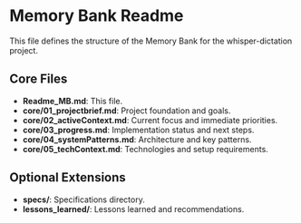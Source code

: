 # Memory Bank Readme

This file defines the structure of the Memory Bank for the whisper-dictation project.

## Core Files

- **Readme_MB.md**: This file.
- **core/01_projectbrief.md**: Project foundation and goals.
- **core/02_activeContext.md**: Current focus and immediate priorities.
- **core/03_progress.md**: Implementation status and next steps.
- **core/04_systemPatterns.md**: Architecture and key patterns.
- **core/05_techContext.md**: Technologies and setup requirements.

## Optional Extensions

- **specs/**: Specifications directory.
- **lessons_learned/**: Lessons learned and recommendations.
